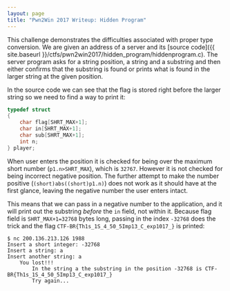 ```yaml
---
layout: page
title: "Pwn2Win 2017 Writeup: Hidden Program"
---
```


This challenge demonstrates the difficulties associated with proper type conversion. We are given an address of a server and its [source code]({{ site.baseurl }}/ctfs/pwn2win2017/hidden_program/hiddenprogram.c). The server program asks for a string position, a string and a substring and then either confirms that the substring is found or prints what is found in the larger string at the given position.

In the source code we can see that the flag is stored right before the larger string so we need to find a way to print it:

```c
typedef struct
{
    char flag[SHRT_MAX+1];
    char in[SHRT_MAX+1];
    char sub[SHRT_MAX+1];
    int n;
} player;
```

When user enters the position it is checked for being over the maximum short number (```p1.n>SHRT_MAX```), which is ```32767```. However it is not checked for being incorrect negative position. The further attempt to make the number positive (```(short)abs((short)p1.n)```) does not work as it should have at the first glance, leaving the negative number the user enters intact.

This means that we can pass in a negative number to the application, and it will print out the substring _before_ the ```in``` field, not within it. Because flag field is ```SHRT_MAX+1=32768``` bytes long, passing in the index ```-32768``` does the trick and the flag ```CTF-BR{Th1s_1S_4_50_5Imp13_C_exp1017_}``` is printed:


```
$ nc 200.136.213.126 1988
Insert a short integer: -32768
Insert a string: a
Insert another string: a
	You lost!!!
        In the string a the substring in the position -32768 is CTF-BR{Th1s_1S_4_50_5Imp13_C_exp1017_}
        Try again...
```